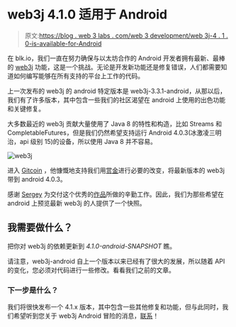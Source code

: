 # web3j 4.1.0 适用于 Android

> 原文:[https://blog . web 3 labs . com/web 3 development/web 3j-4 . 1 . 0-is-available-for-Android](https://blog.web3labs.com/web3development/web3j-4.1.0-is-available-for-android)

在 blk.io，我们一直在努力确保与以太坊合作的 Android 开发者拥有最新、最棒的 [web3j](https://github.com/web3j) 功能，这是一个挑战。无论是开发新功能还是修复错误，人们都需要知道如何编写能够在所有支持的平台上工作的代码。

上一次发布的 web3j 的 android 特定版本是 web3j-3.3.1-android，从那以后，我们有了许多版本，其中包含一些我们的社区渴望在 android 上使用的出色功能和关键修复。

大多数最近的 web3j 贡献大量使用了 Java 8 的特性和构造，比如 Streams 和 CompletableFutures，但是我们仍然希望支持运行 Android 4.0.3(冰激凌三明治，api 级别 15)的设备，所以使用 Java 8 并不容易。

![web3j ](../Images/801d1f955638c11cf788fc03ded3b1f7.png)

进入 [Gitcoin](https://gitcoin.co/) ，他慷慨地支持我们用[赏金](https://github.com/web3j/web3j/issues/769)进行必要的改变，将最新版本的 web3j 带到 android 4.0.3。

感谢 [Sergey](https://github.com/serso) 为交付这个优秀的[作品](https://github.com/web3j/web3j/pull/809)所做的辛勤工作。因此，我们为那些希望在 android 上预览最新 web3j 的人提供了一个快照。

## 我需要做什么？

把你对 web3j 的依赖更新到 *4.1.0-android-SNAPSHOT* 瞧。

请注意，web3j-android 自上一个版本以来已经有了很大的发展，所以随着 API 的变化，您必须对代码进行一些修改。看看我们之前的文章。

### 下一步是什么？

我们将很快发布一个 4.1.x 版本，其中包含一些其他修复和功能，但与此同时，我们希望听到您关于 web3j Android 冒险的消息，[联系](mailto:hi@web3labs.com)！